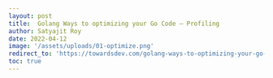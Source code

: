 ```yaml
---
layout: post
title:  Golang Ways to optimizing your Go Code — Profiling
author: Satyajit Roy
date: 2022-04-12
image: '/assets/uploads/01-optimize.png'
redirect_to: 'https://towardsdev.com/golang-ways-to-optimizing-your-go-code-profiling-f79ff242a97b/'
toc: true
---
```

